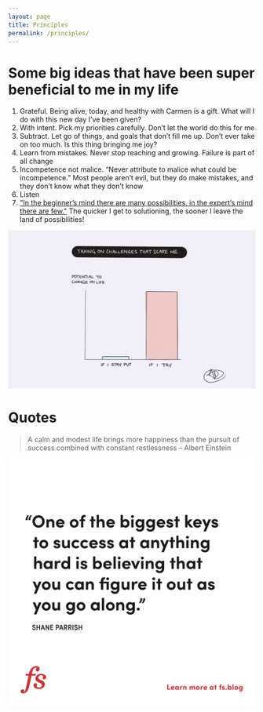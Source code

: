 ```yaml
---
layout: page
title: Principles
permalink: /principles/
---
```


# Some big ideas that have been super beneficial to me in my life

1. Grateful. Being alive, today, and healthy with Carmen is a gift. What will I do with this new day I’ve been given?
2. With intent. Pick my priorities carefully. Don’t let the world do this for me
3. Subtract. Let go of things, and goals that don’t fill me up. Don’t ever take on too much. Is this thing bringing me joy?
4. Learn from mistakes. Never stop reaching and growing. Failure is part of all change
5. Incompetence not malice. “Never attribute to malice what could be incompetence.” Most people aren’t evil, but they do make mistakes, and they don’t know what they don’t know
6. Listen
7. ["In the beginner’s mind there are many possibilities, in the expert’s mind there are few."](https://en.wikipedia.org/wiki/Shoshin) The quicker I get to solutioning, the sooner I leave the land of possibilities!

![If I try](/assets/images/if_i_try.jpeg)

# Quotes

> A calm and modest life brings more happiness than the pursuit of success combined with constant restlessness – Albert Einstein

![Farnam Street](/assets/images/2022/fs_quote.png)
